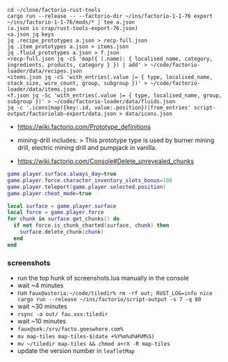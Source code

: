 ```
cd ~/clone/factorio-rust-tools
cargo run --release -- --factorio-dir ~/ins/factorio-1-1-76 export ~/ins/factorio-1-1-76/mods/* | tee a.json
(a.json is crap/rust-tools-export-76.json)
<a.json jq keys
jq .recipe_prototypes a.json > recp-full.json
jq .item_prototypes a.json > items.json
jq .fluid_prototypes a.json > f.json
<recp-full.json jq -cS 'map({ (.name): { localised_name, category, ingredients, products, category } }) | add' > ~/code/factorio-loader/data/recipes.json
<items.json jq -cS 'with_entries(.value |= { type, localised_name, stack_size, wire_count, group, subgroup })' > ~/code/factorio-loader/data/items.json
<f.json jq -Sc 'with_entries(.value |= { type, localised_name, group, subgroup })' > ~/code/factorio-loader/data/fluids.json
jq -c '.icons|map({key:.id, value:.position})|from_entries' script-output/factoriolab-export/data.json > data/icons.json
```

 * https://wiki.factorio.com/Prototype_definitions
 * mining-drill includes: > This prototype type is used by burner mining drill, electric mining drill and pumpjack in vanilla.

 * https://wiki.factorio.com/Console#Delete_unrevealed_chunks

```lua
game.player.surface.always_day=true
game.player.force.character_inventory_slots_bonus=100
game.player.teleport(game.player.selected.position)
game.player.cheat_mode=true
```

```lua
local surface = game.player.surface
local force = game.player.force
for chunk in surface.get_chunks() do
  if not force.is_chunk_charted(surface, chunk) then
    surface.delete_chunk(chunk)
  end
end
```

### screenshots

 * run the top hunk of screenshots.lua manually in the console
 * wait ~4 minutes
 * run `faux@astoria:~/code/tiledir% rm -rf out; RUST_LOG=info nice cargo run --release ~/ins/factorio/script-output -s 7 -q 80`
 * wait ~30 minutes
 * `rsync -a out/ fau.xxx:tiledir`
 * wait ~10 minutes
 * `faux@sek:/srv/facto.goeswhere.com%`
 * `mv map-tiles map-tiles-$(date +%Y%m%d%H%M%S)`
 * `mv ~/tiledir map-tiles && chmod a+rX -R map-tiles`
 * update the version number in `leafletMap`
